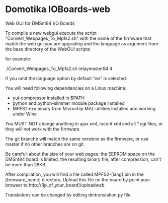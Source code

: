 Domotika IOBoards-web
===========

Web GUI for DMSnt84 I/O Boards

To compile a new webgui execute the script "Convert_Webpages_To_Mpfs2.sh" with the name
of the firmware that match the web gui you are upgrading and the language
as argument from the base directory of the WebGUI scripts

for example:

./Convert_Webpages_To_Mpfs2.sh relaymaster84 it

If you omit the language option by default "en" is selected.

You will need following dependencies on a Linux machine:

 - yui-compressor installed in $PATH
 - python and python-slimmer module package installed 
 - MPFS2.exe binary from Microchip MAL utilities installed and working under Wine

You MUST NOT change anything in ajax.xml, ioconf.xml and all *.cgi files, or they will
not work with the firmware.

The git branche will match the same versions as the firmware, or use master if no other branches are on git.

Be carefull about the size of your web pages: the EEPROM space on the DMSnt84 board is limited, the resulting binary file,
after compression, can't be more than 28KB.

After compilation, you will find a file called MPFS2-[lang].bin in the [firmware_name] directory. Upload this file on the board 
by point your browser to http://[ip_of_your_board]/uploadweb


Translations can be changed by editing dmtranslation.py file.
